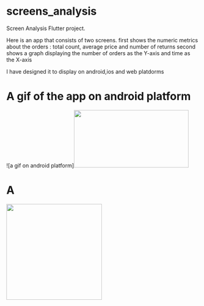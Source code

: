 # screens_analysis

Screen Analysis Flutter project.

Here is an app that consists of two screens.
first shows the numeric metrics about the orders : total count, average price and number of returns
second shows a graph displaying the number of orders as the Y-axis and time as the X-axis

I have designed it to display on android,ios and web platdorms

# A gif of the app on android platform

![a gif on android platform]<img src="https://user-images.githubusercontent.com/54869237/158064502-0e212d24-dc0c-4433-a62b-4027b6c075f9.gif" width="300" height="150"/>

# A 
<img src="https://user-images.githubusercontent.com/54869237/158064502-0e212d24-dc0c-4433-a62b-4027b6c075f9.gif" width="250" height="250"/>
